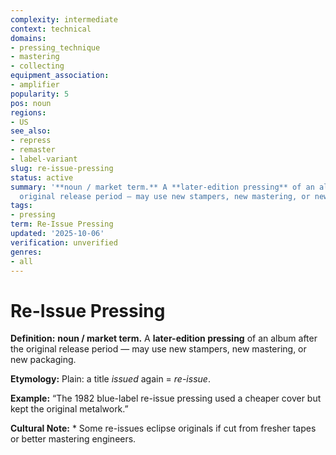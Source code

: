 ```yaml
---
complexity: intermediate
context: technical
domains:
- pressing_technique
- mastering
- collecting
equipment_association:
- amplifier
popularity: 5
pos: noun
regions:
- US
see_also:
- repress
- remaster
- label-variant
slug: re-issue-pressing
status: active
summary: '**noun / market term.** A **later-edition pressing** of an album after the
  original release period — may use new stampers, new mastering, or new packaging.'
tags:
- pressing
term: Re-Issue Pressing
updated: '2025-10-06'
verification: unverified
genres:
- all
---
```


# Re-Issue Pressing

**Definition:** **noun / market term.** A **later-edition pressing** of an album after the original release period — may use new stampers, new mastering, or new packaging.

**Etymology:** Plain: a title *issued* again = *re-issue*.

**Example:** “The 1982 blue-label re-issue pressing used a cheaper cover but kept the original metalwork.”

**Cultural Note:** * Some re-issues eclipse originals if cut from fresher tapes or better mastering engineers.

